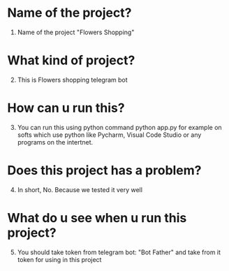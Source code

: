 # Name of the project?
1. Name of the project "Flowers Shopping"
# What kind of project?
2. This is Flowers shopping telegram bot
# How can u run this?
3. You can run this using python command python app.py for example on softs which use python like Pycharm, Visual Code Studio or any programs on the intertnet.
# Does this project has a problem?
4. In short, No. Because we tested it very well
# What do u see when u run this project?
5. You should take token from telegram bot: "Bot Father" and take from it token for using in this project